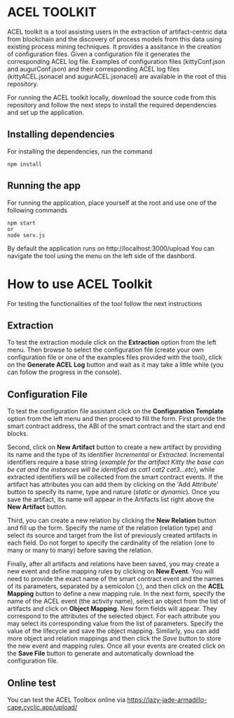 # ACEL TOOLKIT
ACEL toolkit is a tool assisting users in the extraction of artifact-centric data from blockchain and the discovery of process models from this data using existing process mining techniques. It provides a assitance in the creation of configuration files. Given a configuration file it generates the corresponding ACEL log file. Examples of configuration files (kittyConf.json and augurConf.json) and their corresponding ACEL log files (kittyACEL.jsonacel and augurACEL.jsonacel) are available in the root of this repository.

For running the ACEL toolkit locally, download the source code from this repository and follow the next steps to install the required dependencies and set up the application. 

## Installing dependencies
For installing the dependencies, run the command

```
npm install
```

## Running the app
For running the application, place yourself at the root and use one of the following commands
```
npm start
or
node serv.js
```
By default the application runs on http://localhost:3000/upload
You can navigate the tool using the menu on the left side of the dashbord.

# How to use ACEL Toolkit
For testing the functionalities of the tool follow the next instructions

## Extraction
To test the extraction module click on the **Extraction** option from the left menu. Then browse to select the configuration file (create your own configuration file or one of the examples files provided with the tool), click on the **Generate ACEL Log** button and wait as it may take a little while (you can follow the progress in the console).


## Configuration File

To test the configuration file assistant click on the **Configuration Template** option from the left menu and then proceed to fill the form. 
First provide the smart contract address, the ABI of the smart contract and the start and end blocks.

Second, click on **New Artifact** button to create a new artifact by providing its name and the type of its identifier *Incremental* or *Extracted*. Incremental identifiers require a base string (*example for the artifact Kitty the base can be cat and the instances will be identified as cat1 cat2 cat3...etc*), while extracted identifiers will be collected from the smart contract events. If the artifact has attributes you can add them by clicking on the 'Add Attribute' button to specify its name, type and nature (*static* or *dynamic*). Once you save the artifact, its name will appear in the Artifacts list right above the **New Artifact** button. 

Third, you can create a new relation by clicking the **New Relation** button and fill up the form. Specify the name of the relation (relation type) and select its source and target from the list of previously created artifacts in each field. Do not forget to specify the cardinality of the relation (one to many or many to many) before saving the relation.

Finally, after all artifacts and relations have been saved, you may create a new event and define mapping rules by clicking on **New Event**. You will need to provide the exact name of the smart contract event and the names of its parameters, separated by a semicolon (;), and then click on the **ACEL Mapping** button to define a new mapping rule. In the next form, specify the name of the ACEL event (the activity name), select an object from the list of artifacts and click on **Object Mapping**. New form fields will appear. They correspond to the attributes of the selected object. For each attribute you may select its corresponding value from the list of parameters. Specify the value of the lifecycle and save the object mapping. Similarly, you can add more object and relation mappings and then click the *Save* button to store the new event and mapping rules. 
Once all your events are created click on the **Save File** button to generate and automatically download the configuration file.


## Online test
You can test the ACEL Toolbox online via https://lazy-jade-armadillo-cape.cyclic.app/upload/ 